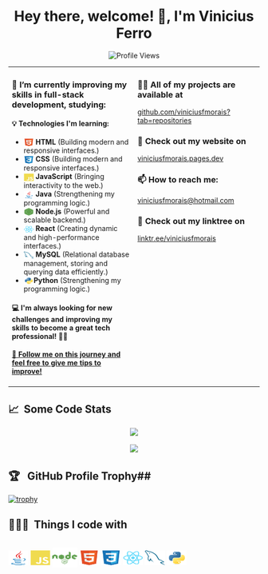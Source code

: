 <h1 align="center">  Hey there, welcome! 👋, I'm Vinicius Ferro </h1> 

<p align="center">
  <img src="https://komarev.com/ghpvc/?username=viniciusfmorais" alt="Profile Views" />
</p>

<table>
  <tr>
    <td width="50%" valign="top">
      <h3>🔭 I’m currently improving my skills in full-stack development, studying:</h3>
      <h4>💡 Technologies I'm learning:</h4>
      <ul>
        <li><img align="center" height="15" width="20" alt="html5" src="https://raw.githubusercontent.com/devicons/devicon/master/icons/html5/html5-original.svg"> <b>HTML</b> (Building modern and responsive interfaces.)</li>
        <li><img align="center" height="15" width="20" alt="css3" src="https://raw.githubusercontent.com/devicons/devicon/master/icons/css3/css3-original.svg"> <b>CSS</b> (Building modern and responsive interfaces.)</li>
        <li><img align="center" height="15" width="20" alt="javascript" src="https://raw.githubusercontent.com/devicons/devicon/master/icons/javascript/javascript-plain.svg"> <b>JavaScript</b> (Bringing interactivity to the web.)</li>
        <li><img align="center" height="15" width="20" alt="java" src="https://github.com/devicons/devicon/blob/master/icons/java/java-original.svg"> <b>Java</b> (Strengthening my programming logic.)</li>
        <li><img align="center" height="15" width="20" alt="javascript" src="https://github.com/devicons/devicon/blob/master/icons/nodejs/nodejs-plain.svg"> <b>Node.js</b> (Powerful and scalable backend.)</li>
        <li><img align="center" height="15" width="20" alt="react" src="https://raw.githubusercontent.com/devicons/devicon/master/icons/react/react-original.svg"> <b>React</b> (Creating dynamic and high-performance interfaces.)</li>
        <li><img align="center" height="15" width="20" alt="react" src="https://github.com/devicons/devicon/blob/master/icons/mysql/mysql-original.svg"> <b>MySQL</b> (Relational database management, storing and querying data efficiently.)</li>
        <li><img align="center" height="15" width="20" alt="react" src="https://github.com/devicons/devicon/blob/master/icons/python/python-original.svg"><b>Python</b> (Strengthening my programming logic.)</li>
      </ul>
      <h4>💻 I'm always looking for new challenges and improving my skills to become a great tech professional! 🚀✨</h4>
      <h4><a href="https://linktr.ee/viniciusfmorais">🔗 Follow me on this journey and feel free to give me tips to improve!</a></h4>
    </td>
    <td width="50%" valign="top">
      <h3>👨‍💻 All of my projects are available at</h3>
      <p><a href="https://github.com/viniciusfmorais?tab=repositories">github.com/viniciusfmorais?tab=repositories</a></p>
      <h3>📝 Check out my website on</h3>
      <p><a href="https://viniciusfmorais.pages.dev/">viniciusfmorais.pages.dev</a></p>
      <h3>📫 How to reach me:</h3>
      <p><a href="mailto:viniciusfmorais@hotmail.com">viniciusfmorais@hotmail.com</a></p>
      <h3>📝 Check out my linktree on</h3>
      <p><a href="https://linktr.ee/viniciusfmorais">linktr.ee/viniciusfmorais</a></p> 
    </td>
  </tr>
</table>

## 📈 &nbsp;Some Code Stats ##
<p align="center">
  <a href="https://github.com/anuraghazra/github-readme-stats">
    <img height="180em" src="https://github-readme-stats.vercel.app/api?username=viniciusfmorais&show_icons=true&theme=tokyonight&include_all_commits=true&count_private=true"/>
  </a>
</p>

<p align="center">
  <a href="https://github.com/anuraghazra/github-readme-stats">
    <img height="180em" src="https://github-readme-stats.vercel.app/api/top-langs/?username=viniciusfmorais&layout=compact&langs_count=6&theme=tokyonight"/>
  </a>
</p>

## 🏆 &nbsp; GitHub Profile Trophy##

[![trophy](https://github-profile-trophy.vercel.app/?username=ryo-ma&theme=onedark)](https://github.com/ryo-ma/github-profile-trophy)


## 👨🏻‍💻 &nbsp;Things I code with ##
<div style="display: inline_block"><br>
  <img align="center" height="30" width="40" alt="java" src="https://github.com/devicons/devicon/blob/master/icons/java/java-original.svg">
  <img align="center" height="30" width="40" alt="javascript" src="https://raw.githubusercontent.com/devicons/devicon/master/icons/javascript/javascript-plain.svg">
  <img align="center" height="40" width="50" alt="node" src="https://github.com/devicons/devicon/blob/master/icons/nodejs/nodejs-plain-wordmark.svg">
  <img align="center" height="30" width="40" alt="html5" src="https://raw.githubusercontent.com/devicons/devicon/master/icons/html5/html5-original.svg">
  <img align="center" height="30" width="40" alt="css3" src="https://raw.githubusercontent.com/devicons/devicon/master/icons/css3/css3-original.svg">
  <img align="center" height="30" width="40" alt="react" src="https://raw.githubusercontent.com/devicons/devicon/master/icons/react/react-original.svg">
  <img align="center" height="30" width="40" alt="react" src="https://github.com/devicons/devicon/blob/master/icons/mysql/mysql-original.svg">
  <img align="center" height="30" width="40" alt="react" src="https://github.com/devicons/devicon/blob/master/icons/python/python-original.svg">
 
</div>
